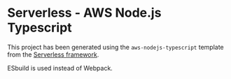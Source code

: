# Serverless - AWS Node.js Typescript

This project has been generated using the `aws-nodejs-typescript` template from the [Serverless framework](https://www.serverless.com/).

ESbuild is used instead of Webpack.